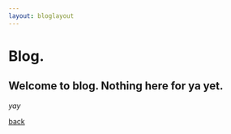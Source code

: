 ```yaml
---
layout: bloglayout
---
```


# [](#header-1)Blog.


## Welcome to blog. Nothing here for ya yet.

_yay_

[back](./)

